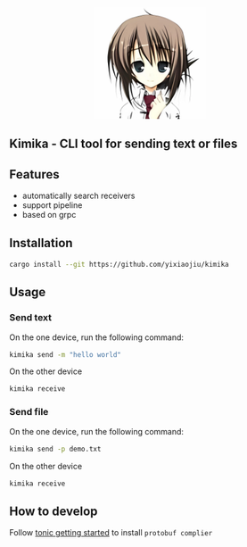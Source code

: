<div align="center">
  <img src="assets/kimika.jpg" alt="Yazi logo" width="200">
</div>

## Kimika - CLI tool for sending text or files

## Features

- automatically search receivers
- support pipeline
- based on grpc

## Installation

```sh
cargo install --git https://github.com/yixiaojiu/kimika
```

## Usage

### Send text

On the one device, run the following command:

```sh
kimika send -m "hello world"
```

On the other device

```sh
kimika receive
```

### Send file

On the one device, run the following command:

```sh
kimika send -p demo.txt
```

On the other device

```sh
kimika receive
```

## How to develop

Follow [tonic getting started](https://github.com/hyperium/tonic?tab=readme-ov-file#getting-started) to install `protobuf complier`
